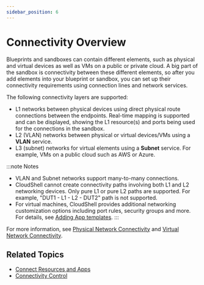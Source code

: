 ```yaml
---
sidebar_position: 6
---
```


# Connectivity Overview

Blueprints and sandboxes can contain different elements, such as physical and virtual devices as well as VMs on a public or private cloud. A big part of the sandbox is connectivity between these different elements, so after you add elements into your blueprint or sandbox, you can set up their connectivity requirements using connection lines and network services.

The following connectivity layers are supported:

- L1 networks between physical devices using direct physical route connections between the endpoints. Real-time mapping is supported and can be displayed, showing the L1 resource(s) and ports being used for the connections in the sandbox.
- L2 (VLAN) networks between physical or virtual devices/VMs using a **VLAN** service.
- L3 (subnet) networks for virtual elements using a **Subnet** service. For example, VMs on a public cloud such as AWS or Azure.
    

:::note Notes
- VLAN and Subnet networks support many-to-many connections.
- CloudShell cannot create connectivity paths involving both L1 and L2 networking devices. Only pure L1 or pure L2 paths are supported. For example, "DUT1 - L1 - L2 - DUT2" path is not supported.
- For virtual machines, CloudShell provides additional networking customization options including port rules, security groups and more. For details, see [Adding App templates](../../admin/cloudshell-manage-dashboard/manage-app-templates/app-template/adding-app-template.md).
:::

For more information, see [Physical Network Connectivity](../../portal/sandboxes/sandbox-workspace/add-connectivity/add-physical-network/index.md) and [Virtual Network Connectivity](../../portal/sandboxes/sandbox-workspace/add-connectivity/add-virtual-network/index.md).

## Related Topics

- [Connect Resources and Apps](../../portal/sandboxes/sandbox-workspace/connect-resources-and-apps.md)
- [Connectivity Control](../../admin/setting-up-cloudshell/inventory-operations/connectivity-control/..)